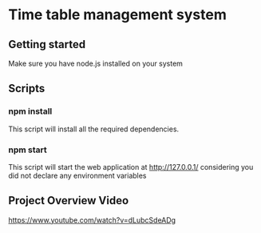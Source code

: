 # Time table management system<br>
## Getting started 
Make sure you have node.js installed on your system<br>
## Scripts
### npm install<br>
This script will install all the required dependencies.<br>
### npm start
This script will start the web application at http://127.0.0.1/ considering you did not declare any environment variables <br>
## Project Overview Video<br>
https://www.youtube.com/watch?v=dLubcSdeADg
